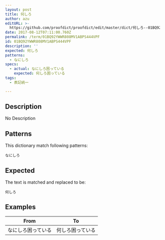 ```yaml
---
layout: post
title: 何しろ
author: azu
editURL: >-
  https://github.com/proofdict/proofdict/edit/master/dict/何しろ--01BQ92YWWR808MV1ABPS444VPF.yml
date: 2017-08-12T07:11:00.760Z
permalink: /term/01BQ92YWWR808MV1ABPS444VPF
id: 01BQ92YWWR808MV1ABPS444VPF
description: ''
expected: 何しろ
patterns:
  - なにしろ
specs:
  - actual: なにしろ困っている
    expected: 何しろ困っている
tags:
  - 表記統一

---
```


## Description

No Description 

## Patterns

This dictionary match following patterns:

    なにしろ

## Expected

The text is matched and replaced to be:

    何しろ

## Examples

| From      | To       |
| --------- | -------- |
| なにしろ困っている | 何しろ困っている |
